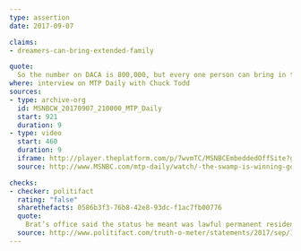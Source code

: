 ```yaml
---
type: assertion
date: 2017-09-07

claims:
- dreamers-can-bring-extended-family

quote:
  So the number on DACA is 800,000, but every one person can bring in their entire extended family once they reach a certain status. So it's 3 or 4 million, right?
where: interview on MTP Daily with Chuck Todd
sources:
- type: archive-org
  id: MSNBCW_20170907_210000_MTP_Daily
  start: 921
  duration: 9
- type: video
  start: 460
  duration: 9
  iframe: http://player.theplatform.com/p/7wvmTC/MSNBCEmbeddedOffSite?guid=n_mtpd_brat_170907
  source: http://www.MSNBC.com/mtp-daily/watch/-the-swamp-is-winning-gop-rep-says-on-trump-s-agenda-1041763395851

checks:
- checker: politifact
  rating: "false"
  sharethefacts: 0586b3f3-76b8-42e8-93dc-f1ac7fb00776
  quote:
    Brat’s office said the status he meant was lawful permanent residence. However, even if DACA recipients were to become lawful permanent residents, as green card holders they cannot petition for extended family members to enter the United States, only spouses and unmarried children. DACA recipients were on average 6.5 years old when they arrived, making it less likely that they all have children and spouses back in their home country.
  source: http://www.politifact.com/truth-o-meter/statements/2017/sep/15/dave-brat/rep-dave-brats-false-claim-about-daca-chain-migrat/
---
```

